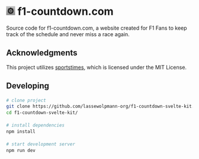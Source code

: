 # <img src="https://raw.githubusercontent.com/lassewolpmann-org/f1-countdown-svelte-kit/main/static/favicon.png" alt="drawing" width="24"/> f1-countdown.com
Source code for f1-countdown.com, a website created for F1 Fans to keep track of the schedule and never miss a race again.

## Acknowledgments
This project utilizes [sportstimes](https://github.com/sportstimes/f1/blob/main/LICENSE), which is licensed under the MIT License.

## Developing
```bash
# clone project
git clone https://github.com/lassewolpmann-org/f1-countdown-svelte-kit.git
cd f1-countdown-svelte-kit/

# install dependencies
npm install

# start development server
npm run dev
```